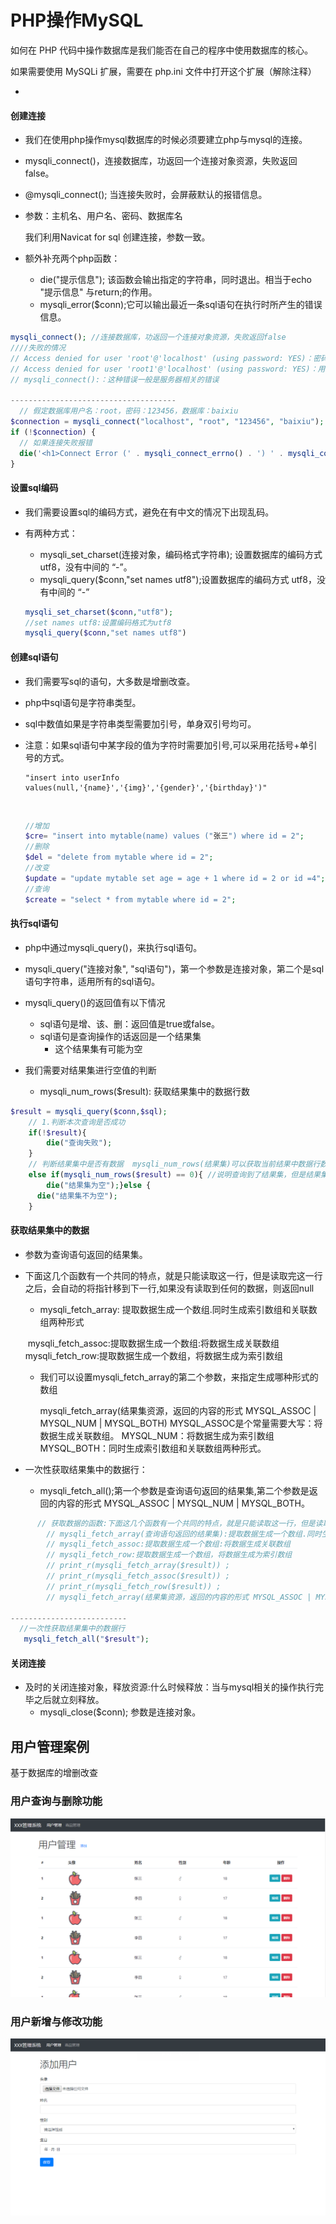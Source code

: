 # PHP操作MySQL

如何在 PHP 代码中操作数据库是我们能否在自己的程序中使用数据库的核心。

如果需要使用 MySQLi 扩展，需要在 php.ini 文件中打开这个扩展（解除注释）

- ​

#### 创建连接

- 我们在使用php操作mysql数据库的时候必须要建立php与mysql的连接。

- mysqli_connect()，连接数据库，功返回一个连接对象资源，失败返回false。

- @mysqli_connect(); 当连接失败时，会屏蔽默认的报错信息。

- 参数：主机名、用户名、密码、数据库名

  我们利用Navicat for sql 创建连接，参数一致。

- 额外补充两个php函数：

  - die("提示信息"); 该函数会输出指定的字符串，同时退出。相当于echo "提示信息" 与return;的作用。
  - mysqli_error($conn);它可以输出最近一条sql语句在执行时所产生的错误信息。

~~~php
mysqli_connect(); //连接数据库，功返回一个连接对象资源，失败返回false
////失败的情况
// Access denied for user 'root'@'localhost' (using password: YES)：密码错误
// Access denied for user 'root1'@'localhost' (using password: YES)：用户名错误
// mysqli_connect():：这种错误一般是服务器相关的错误

-------------------------------------
  // 假定数据库用户名：root，密码：123456，数据库：baixiu
$connection = mysqli_connect("localhost", "root", "123456", "baixiu");
if (!$connection) {
  // 如果连接失败报错
  die('<h1>Connect Error (' . mysqli_connect_errno() . ') ' . mysqli_connect_error() . '</h1>');
}
~~~

#### 设置sql编码

- 我们需要设置sql的编码方式，避免在有中文的情况下出现乱码。

- 有两种方式：

  - mysqli_set_charset(连接对象，编码格式字符串); 设置数据库的编码方式  utf8，没有中间的 “-”。
  - mysqli_query($conn,"set names utf8");设置数据库的编码方式  utf8，没有中间的 “-”

  ~~~php
  mysqli_set_charset($conn,"utf8");
  //set names utf8:设置编码格式为utf8
  mysqli_query($conn,"set names utf8")
  ~~~

#### 创建sql语句

- 我们需要写sql的语句，大多数是增删改查。

- php中sql语句是字符串类型。

- sql中数值如果是字符串类型需要加引号，单身双引号均可。

- 注意：如果sql语句中某字段的值为字符时需要加引号,可以采用花括号+单引号的方式。

  ~~~
  "insert into userInfo values(null,'{name}','{img}','{gender}','{birthday}')"
  ~~~

  ​

  ~~~php
  //增加
  $cre= "insert into mytable(name) values ("张三") where id = 2";
  //删除
  $del = "delete from mytable where id = 2";
  //改变
  $update = "update mytable set age = age + 1 where id = 2 or id =4";
  //查询
  $create = "select * from mytable where id = 2";
  ~~~

#### 执行sql语句

- php中通过mysqli_query()，来执行sql语句。


- mysqli_query("连接对象", "sql语句")，第一个参数是连接对象，第二个是sql语句字符串，适用所有的sql语句。
- mysqli_query()的返回值有以下情况
  - sql语句是增、该、删：返回值是true或false。
  - sql语句是查询操作的话返回是一个结果集
    - 这个结果集有可能为空
- 我们需要对结果集进行空值的判断
  - mysqli_num_rows($result): 获取结果集中的数据行数

~~~php
$result = mysqli_query($conn,$sql);
    // 1.判断本次查询是否成功
    if(!$result){
        die("查询失败");
    }
    // 判断结果集中是否有数据  mysqli_num_rows(结果集)可以获取当前结果中数据行数
    else if(mysqli_num_rows($result) == 0){ //说明查询到了结果集，但是结果集为空
        die("结果集为空");}else {
      die("结果集不为空");
    }
~~~

#### 获取结果集中的数据

- 参数为查询语句返回的结果集。


- 下面这几个函数有一个共同的特点，就是只能读取这一行，但是读取完这一行之后，会自动的将指针移到下一行,如果没有读取到任何的数据，则返回null

  - mysqli_fetch_array: 提取数据生成一个数组.同时生成索引数组和关联数组两种形式

  ​        mysqli_fetch_assoc:提取数据生成一个数组:将数据生成关联数组
  ​        mysqli_fetch_row:提取数据生成一个数组，将数据生成为索引数组

  -  我们可以设置mysqli_fetch_array的第二个参数，来指定生成哪种形式的数组

     mysqli_fetch_array(结果集资源，返回的内容的形式 MYSQL_ASSOC | MYSQL_NUM | MYSQL_BOTH)
       MYSQL_ASSOC是个常量需要大写：将数据生成关联数组。 MYSQL_NUM：将数据生成为索引数组
       MYSQL_BOTH：同时生成索引数组和关联数组两种形式。

- 一次性获取结果集中的数据行：

  -  mysqli_fetch_all();第一个参数是查询语句返回的结果集,第二个参数是返回的内容的形式 MYSQL_ASSOC | MYSQL_NUM | MYSQL_BOTH。

```php
      // 获取数据的函数:下面这几个函数有一个共同的特点，就是只能读取这一行，但是读取完这一行之后，会自动的        将指针移到下一行,如果没有读取到任何的数据，则返回null
        // mysqli_fetch_array(查询语句返回的结果集):提取数据生成一个数组.同时生成索引数组和关联数组两种形式
        // mysqli_fetch_assoc:提取数据生成一个数组:将数据生成关联数组
        // mysqli_fetch_row:提取数据生成一个数组，将数据生成为索引数组
        // print_r(mysqli_fetch_array($result)) ;
        // print_r(mysqli_fetch_assoc($result)) ;
        // print_r(mysqli_fetch_row($result)) ;
        // mysqli_fetch_array(结果集资源，返回的内容的形式 MYSQL_ASSOC | MYSQL_NUM | MYSQL_BOTH)

--------------------------
  //一次性获取结果集中的数据行
   mysqli_fetch_all("$result");
```

#### 关闭连接

- 及时的关闭连接对象，释放资源:什么时候释放：当与mysql相关的操作执行完毕之后就立刻释放。
  - mysqli_close($conn); 参数是连接对象。

## 用户管理案例

基于数据库的增删改查

### 用户查询与删除功能

![user](media/user.png)

### 用户新增与修改功能

![user-add](media/user-add.png)
